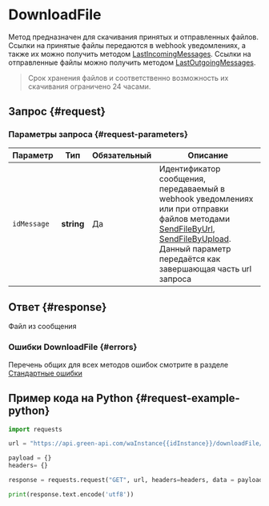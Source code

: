 # DownloadFile

Метод предназначен для скачивания принятых и отправленных файлов.
Ссылки на принятые файлы передаются в webhook уведомлениях, а также их можно получить методом [LastIncomingMessages](/api/journals/LastIncomingMessages).
Ссылки на отправленные файлы можно получить методом [LastOutgoingMessages](/api/journals/LastOutgoingMessages).

> Срок хранения файлов и соответственно возможность их скачивания ограничено 24 часами.

## Запрос {#request}

### Параметры запроса {#request-parameters}

Параметр | Тип | Обязательный | Описание
----- | ----- | ----- | -----
`idMessage` | **string** | Да | Идентификатор сообщения, передаваемый в webhook уведомлениях или при отправки файлов методами [SendFileByUrl](/api/sending/SendFileByUrl), [SendFileByUpload](/api/sending/SendFileByUpload). Данный параметр передаётся как завершающая часть url запроса

## Ответ {#response}

Файл из сообщения

### Ошибки DownloadFile {#errors}

Перечень общих для всех методов ошибок смотрите в разделе [Стандартные ошибки](/api/common-errors)

## Пример кода на Python  {#request-example-python}

```python
import requests

url = "https://api.green-api.com/waInstance{{idInstance}}/downloadFile/{{idMessage}}"

payload = {}
headers= {}

response = requests.request("GET", url, headers=headers, data = payload)

print(response.text.encode('utf8'))
```
